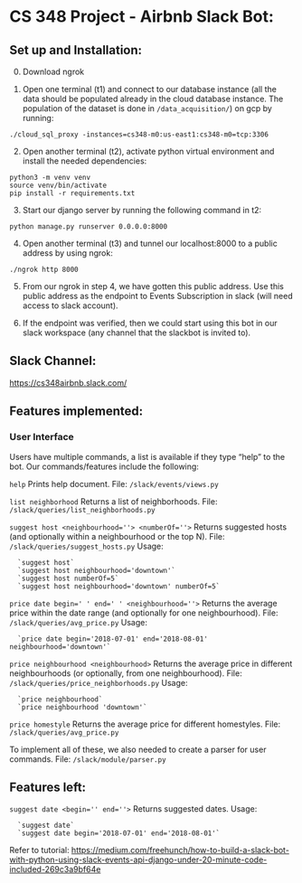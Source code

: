 # CS 348 Project - Airbnb Slack Bot:
## Set up and Installation:
0. Download ngrok

1. Open one terminal (t1) and connect to our database instance (all the data should be populated already in the cloud database instance. The population of the dataset is done in `/data_acquisition/`) on gcp by running:
```
./cloud_sql_proxy -instances=cs348-m0:us-east1:cs348-m0=tcp:3306
```


2. Open another terminal (t2), activate python virtual environment and install the needed dependencies:
```
python3 -m venv venv
source venv/bin/activate
pip install -r requirements.txt
```


3. Start our django server by running the following command in t2: 
```
python manage.py runserver 0.0.0.0:8000
```

4. Open another terminal (t3) and tunnel our localhost:8000 to a public address by using ngrok:
```
./ngrok http 8000
```

5. From our ngrok in step 4, we have gotten this public address. Use this public address as the endpoint to Events Subscription in slack (will need access to slack account).

6. If the endpoint was verified, then we could start using this bot in our slack workspace (any channel that the slackbot is invited to).

## Slack Channel:
https://cs348airbnb.slack.com/

## Features implemented:
### User Interface
Users have multiple commands, a list is available if they type “help” to the bot. Our commands/features include the following:

`help`
Prints help document. File: `/slack/events/views.py`


`list neighborhood`
Returns a list of neighborhoods. File: `/slack/queries/list_neighborhoods.py`

`suggest host <neighbourhood=''> <numberOf=''>`
Returns suggested hosts (and optionally within a neighbourhood or the top N). File: `/slack/queries/suggest_hosts.py`
Usage:

      `suggest host`
      `suggest host neighbourhood='downtown'`
      `suggest host numberOf=5`
      `suggest host neighbourhood='downtown' numberOf=5`


`price date begin=' ' end=' ' <neighbourhood=''>`
Returns the average price within the date range (and optionally for one neighbourhood). File: `/slack/queries/avg_price.py`
Usage: 
      
      `price date begin='2018-07-01' end='2018-08-01' neighbourhood='downtown'`


`price neighbourhood <neighbourhood>` 
Returns the average price in different neighbourhoods (or optionally, from one neighbourhood). File: `/slack/queries/price_neighborhoods.py`
Usage: 

      `price neighbourhood`   
      `price neighbourhood 'downtown'`


`price homestyle`
Returns the average price for different homestyles. File: `/slack/queries/avg_price.py`


To implement all of these, we also needed to create a parser for user commands. File: `/slack/module/parser.py`

## Features left:
`suggest date <begin='' end=''>`
Returns suggested dates.
Usage: 

      `suggest date`
      `suggest date begin='2018-07-01' end='2018-08-01'`



Refer to tutorial: https://medium.com/freehunch/how-to-build-a-slack-bot-with-python-using-slack-events-api-django-under-20-minute-code-included-269c3a9bf64e
